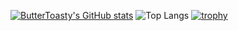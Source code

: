 

[![ButterToasty's GitHub stats](https://github-readme-stats.vercel.app/api?username=ButterToasty)](https://github.com/anuraghazra/github-readme-stats)
![Top Langs](https://github-readme-stats.vercel.app/api/top-langs/?username=ButterToasty&layout=compact)
[![trophy](https://github-profile-trophy.vercel.app/?username=ButterToasty)](https://github.com/ryo-ma/github-profile-trophy)
